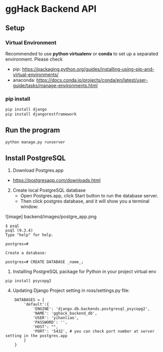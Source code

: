 # ggHack Backend API

## Setup

### Virtual Environment
Recommended to use **python virtualenv** or **conda** to set up a separated environment. Please check
- pip: https://packaging.python.org/guides/installing-using-pip-and-virtual-environments/
- anaconda: https://docs.conda.io/projects/conda/en/latest/user-guide/tasks/manage-environments.html

### pip install
```python
pip install django
pip install djangorestframework
```

## Run the program
```python
python manage.py runserver
```

## Install PostgreSQL
1. Download Postgres.app
 
- https://postgresapp.com/downloads.html

2. Create local PostgreSQL database
   - Open Postgres.app, click Start button to run the database server. 
   - Then click postgres database, and it will show you a terminal window:
  
![image] backend/images/postgre_app.png

```
$ psql
psql (9.3.4)
Type "help" for help.

postgres=#
```

    Create a database:
```
postgres=# CREATE DATABASE _name_;
```

1. Installing PostgreSQL package for Python in your project virtual env
```
pip install psycopg2
```
4. Updating Django Project setting 
in ross/settings.py file:
```
    DATABASES = {
        'default':{
            'ENGINE': 'django.db.backends.postgresql_psycopg2', 
            'NAME': 'gghack_backend_db',                      
            'USER': 'yihanliao',                     
            'PASSWORD': '',               
            'HOST': "",                           
            'PORT': '5432', # you can check port number at server setting in the postgres.app                    
        }
    }
```

